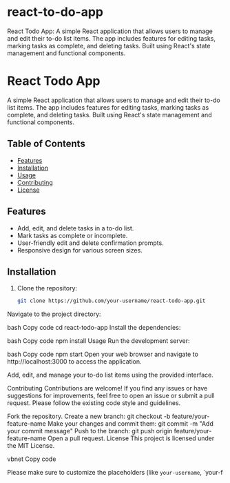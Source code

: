 # react-to-do-app
React Todo App: A simple React application that allows users to manage and edit their to-do list items. The app includes features for editing tasks, marking tasks as complete, and deleting tasks. Built using React's state management and functional components.

# React Todo App

A simple React application that allows users to manage and edit their to-do list items. The app includes features for editing tasks, marking tasks as complete, and deleting tasks. Built using React's state management and functional components.

## Table of Contents

- [Features](#features)
- [Installation](#installation)
- [Usage](#usage)
- [Contributing](#contributing)
- [License](#license)

## Features

- Add, edit, and delete tasks in a to-do list.
- Mark tasks as complete or incomplete.
- User-friendly edit and delete confirmation prompts.
- Responsive design for various screen sizes.

## Installation

1. Clone the repository:

   ```bash
   git clone https://github.com/your-username/react-todo-app.git
Navigate to the project directory:

bash
Copy code
cd react-todo-app
Install the dependencies:

bash
Copy code
npm install
Usage
Run the development server:

bash
Copy code
npm start
Open your web browser and navigate to http://localhost:3000 to access the application.

Add, edit, and manage your to-do list items using the provided interface.

Contributing
Contributions are welcome! If you find any issues or have suggestions for improvements, feel free to open an issue or submit a pull request. Please follow the existing code style and guidelines.

Fork the repository.
Create a new branch: git checkout -b feature/your-feature-name
Make your changes and commit them: git commit -m "Add your commit message"
Push to the branch: git push origin feature/your-feature-name
Open a pull request.
License
This project is licensed under the MIT License.

vbnet
Copy code

Please make sure to customize the placeholders (like `your-username`, `your-f
